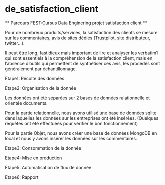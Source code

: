 # de_satisfaction_client
** Parcours FEST:Cursus Data Enginering  projet satisfaction client **

Pour de nombreux produits/services, la satisfaction des clients se mesure sur les
commentaires, avis de sites dédiés (Trustpilot, site distributeur, twitter…).

Il peut être long, fastidieux mais important de lire et analyser les verbatim1 qui sont
essentiels à la compréhension de la satisfaction client, mais en l’absence d’outils qui
permettent de synthétiser ces avis, les procédés sont généralement par échantillonnage.

Etape1: Récolte des données

Etape2: Organisation de la donnée

Les données ont été séparées sur 2 bases  de données ralationnelle et orientée documents.

Pour la partie relationnelle, nous avons utilisé une base de données sqlite dans laquelles les données sur les 
entreprises ont été insérées. (Quelques requêtes ont été effectuées pour vérifier le bon fonctionnement)

Pour la partie Objet, nous avons créer une base de données MongoDB en local et nous y avons insérer les données sur les commentaires.


Etape3: Consommation de la donnée

Etape4: Mise en production

Etape5: Automatisation de flux de donnée.

Etape6: Rapport
